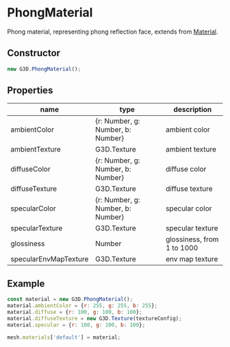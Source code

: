 # PhongMaterial

Phong material, representing phong reflection face, extends from [Material](./Material).

## Constructor

```javascript
new G3D.PhongMaterial();
```

## Properties

| name                  | type                              | description                |
| --------------------- | --------------------------------- | -------------------------- |
| ambientColor          | {r: Number, g: Number, b: Number} | ambient color              |
| ambientTexture        | G3D.Texture                       | ambient texture            |
| diffuseColor          | {r: Number, g: Number, b: Number} | diffuse color              |
| diffuseTexture        | G3D.Texture                       | diffuse texture            |
| specularColor         | {r: Number, g: Number, b: Number} | specular color             |
| specularTexture       | G3D.Texture                       | specular texture           |
| glossiness            | Number                            | glossiness, from 1 to 1000 |
| specularEnvMapTexture | G3D.Texture                       | env map texture            |

## Example

```javascript
const material = new G3D.PhongMaterial();
material.ambientColor = {r: 255, g: 255, b: 255};
material.diffuse = {r: 100, g: 100, b: 100};
material.diffuseTexture = new G3D.Texture(textureConfig);
material.specular = {r: 100, g: 100, b: 100};

mesh.materials['default'] = material;
```
